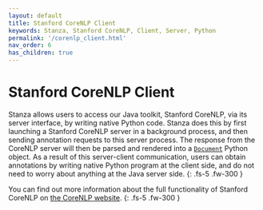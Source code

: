 ```yaml
---
layout: default
title: Stanford CoreNLP Client
keywords: Stanza, Stanford CoreNLP, Client, Server, Python
permalink: '/corenlp_client.html'
nav_order: 6
has_children: true
---
```


# Stanford CoreNLP Client

Stanza allows users to access our Java toolkit, Stanford CoreNLP, via its server interface, by writing native Python code. Stanza does this by first launching a Stanford CoreNLP server in a background process, and then sending annotation requests to this server process. The response from the CoreNLP server will then be parsed and rendered into a [`Document`](data_objects.md#document) Python object. As a result of this server-client communication, users can obtain annotations by writing native Python program at the client side, and do not need to worry about anything at the Java server side.
{: .fs-5 .fw-300 }

You can find out more information about the full functionality of Stanford CoreNLP on [the CoreNLP website](https://stanfordnlp.github.io/CoreNLP/).
{: .fs-5 .fw-300 }
